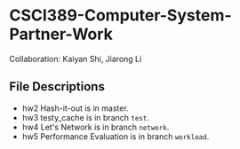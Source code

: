 # CSCI389-Computer-System-Partner-Work
Collaboration: Kaiyan Shi, Jiarong Li

## File Descriptions
+ hw2 Hash-it-out is in master.
+ hw3 testy_cache is in branch `test`.
+ hw4 Let's Network is in branch `network`.
+ hw5 Performance Evaluation is in branch `workload`.
